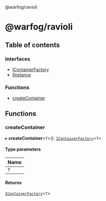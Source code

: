@warfog/ravioli

# @warfog/ravioli

## Table of contents

### Interfaces

- [IContainerFactory](interfaces/IContainerFactory.md)
- [IInstance](interfaces/IInstance.md)

### Functions

- [createContainer](README.md#createcontainer)

## Functions

### createContainer

▸ **createContainer**<`T`\>(): [`IContainerFactory`](interfaces/IContainerFactory.md)<`T`\>

#### Type parameters

| Name |
| :------ |
| `T` |

#### Returns

[`IContainerFactory`](interfaces/IContainerFactory.md)<`T`\>
